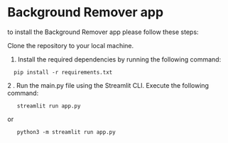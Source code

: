 # Background Remover app
to install the Background Remover app
please follow these steps:

Clone the repository to your local machine.

1. Install the required dependencies by running the following command:

 ```
   pip install -r requirements.txt
   ```

2 . Run the main.py file using the Streamlit CLI. Execute the following command:

```
   streamlit run app.py
   ```
   or

```
   python3 -m streamlit run app.py
   ```
